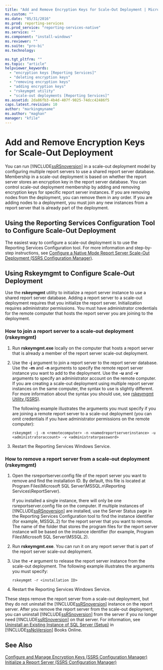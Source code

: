 ```yaml
---
title: "Add and Remove Encryption Keys for Scale-Out Deployment | Microsoft Docs"
ms.custom: ""
ms.date: "05/31/2016"
ms.prod: reporting-services
ms.prod_service: "reporting-services-native"
ms.service: ""
ms.component: "install-windows"
ms.reviewer: ""
ms.suite: "pro-bi"
ms.technology: 

ms.tgt_pltfrm: ""
ms.topic: "article"
helpviewer_keywords: 
  - "encryption keys [Reporting Services]"
  - "deleting encryption keys"
  - "removing encryption keys"
  - "adding encryption keys"
  - "rskeymgmt utility"
  - "scale-out deployments [Reporting Services]"
ms.assetid: 2da86fb3-4b4d-407f-9825-74dcc42486f5
caps.latest.revision: 10
author: "markingmyname"
ms.author: "maghan"
manager: "kfile"
---
```

# Add and Remove Encryption Keys for Scale-Out Deployment
  You can run [!INCLUDE[ssRSnoversion](../../includes/ssrsnoversion-md.md)] in a scale-out deployment model by configuring multiple report servers to use a shared report server database. Membership in a scale-out deployment is based on whether the report server stores an encryption key in the report server database. You can control scale-out deployment membership by adding and removing encryption keys for specific report server instances. If you are removing nodes from the deployment, you can remove them in any order. If you are adding nodes to a deployment, you must join any new instances from a report server that is already part of the deployment.  
  
## Using the Reporting Services Configuration Tool to Configure Scale-Out Deployment  
 The easiest way to configure a scale-out deployment is to use the Reporting Services Configuration tool. For more information and step-by-step instructions, see [Configure a Native Mode Report Server Scale-Out Deployment &#40;SSRS Configuration Manager&#41;](../../reporting-services/install-windows/configure-a-native-mode-report-server-scale-out-deployment.md).  
  
## Using Rskeymgmt to Configure Scale-Out Deployment  
 Use the **rskeymgmt** utility to initialize a report server instance to use a shared report server database. Adding a report server to a scale-out deployment requires that you initialize the report server. Initialization requires administrator permissions. You must have administrator credentials for the remote computer that hosts the report server you are joining to the deployment.  
  
### How to join a report server to a scale-out deployment (rskeymgmt)  
  
1.  Run **rskeymgmt.exe** locally on the computer that hosts a report server that is already a member of the report server scale-out deployment.  
  
2.  Use the **-j** argument to join a report server to the report server database. Use the **-m** and **-n** arguments to specify the remote report server instance you want to add to the deployment. Use the **-u** and **-v** arguments to specify an administrator account on the remote computer. If you are creating a scale-out deployment using multiple report server instances on the same computer, the syntax to use is slightly different. For more information about the syntax you should use, see [rskeymgmt Utility &#40;SSRS&#41;](../../reporting-services/tools/rskeymgmt-utility-ssrs.md).  
  
     The following example illustrates the arguments you must specify if you are joining a remote report server to a scale-out deployment (you can omit credentials if you have administrator permissions on the remote computer):  
  
    ```  
    rskeymgmt -j -m <remotecomputer> -n <namedreportserverinstance> -u <administratoraccount> -v <administratorpassword>  
    ```
3. Restart the Reporting Services Windows Service.
  
### How to remove a report server from a scale-out deployment (rskeymgmt)  
  
1.  Open the rsreportserver.config file of the report server you want to remove and find the installation ID. By default, this file is located at Program Files\Microsoft SQL Server\MSSQL.*n*\Reporting Services\ReportServer).  
  
     If you installed a single instance, there will only be one rsreportserver.config file on the computer. If multiple instances of [!INCLUDE[ssRSnoversion](../../includes/ssrsnoversion-md.md)] are installed, use the Server Status page in the Reporting Services Configuration tool to find the instance identifier (for example, MSSQL.2) for the report server that you want to remove. The name of the folder that stores the program files for the report server instance will be based on the instance identifier (for example, Program Files\Microsoft SQL Server\MSSQL.2).  
  
2.  Run **rskeymgmt.exe**. You can run it on any report server that is part of the report server scale-out deployment.  
  
3.  Use the **-r** argument to release the report server instance from the scale-out deployment. The following example illustrates the arguments you must specify:  
  
    ```  
    rskeymgmt -r <installation ID>  
    ```  
4. Restart the Reporting Services Windows Service.
  
 These steps remove the report server from a scale-out deployment, but they do not uninstall the [!INCLUDE[ssRSnoversion](../../includes/ssrsnoversion-md.md)] instance on the report server. After you remove the report server from the scale-out deployment, you can uninstall [!INCLUDE[ssRSnoversion](../../includes/ssrsnoversion-md.md)] from the server if you no longer need [!INCLUDE[ssRSnoversion](../../includes/ssrsnoversion-md.md)] on that server. For information, see [Uninstall an Existing Instance of SQL Server &#40;Setup&#41;](../../sql-server/install/uninstall-an-existing-instance-of-sql-server-setup.md) in [!INCLUDE[ssNoVersion](../../includes/ssnoversion-md.md)] Books Online.  
  
## See Also  
 [Configure and Manage Encryption Keys &#40;SSRS Configuration Manager&#41;](../../reporting-services/install-windows/ssrs-encryption-keys-manage-encryption-keys.md)   
 [Initialize a Report Server &#40;SSRS Configuration Manager&#41;](../../reporting-services/install-windows/ssrs-encryption-keys-initialize-a-report-server.md)  
  
  
